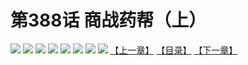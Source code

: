 # 第388话 商战药帮（上）
![](https://mhpic.xiaomingtaiji.net/comic/D/斗破苍穹拆分版/388话/1.jpg-zymk.middle.webp)
![](https://mhpic.xiaomingtaiji.net/comic/D/斗破苍穹拆分版/388话/2.jpg-zymk.middle.webp)
![](https://mhpic.xiaomingtaiji.net/comic/D/斗破苍穹拆分版/388话/3.jpg-zymk.middle.webp)
![](https://mhpic.xiaomingtaiji.net/comic/D/斗破苍穹拆分版/388话/4.jpg-zymk.middle.webp)
![](https://mhpic.xiaomingtaiji.net/comic/D/斗破苍穹拆分版/388话/5.jpg-zymk.middle.webp)
![](https://mhpic.xiaomingtaiji.net/comic/D/斗破苍穹拆分版/388话/6.jpg-zymk.middle.webp)
![](https://mhpic.xiaomingtaiji.net/comic/D/斗破苍穹拆分版/388话/7.jpg-zymk.middle.webp)
![](https://mhpic.xiaomingtaiji.net/comic/D/斗破苍穹拆分版/388话/8.jpg-zymk.middle.webp)
[【上一章】](./387.md)
[【目录】](./READMD.md)
[【下一章】](./389.md)
